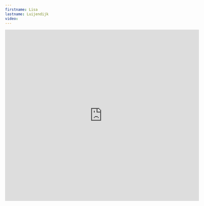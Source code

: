 ```yaml
--- 
firstname: Lisa
lastname: Luijendijk
video: 
--- 
```


<iframe src="https://player.vimeo.com/video/560842776" width="640" height="564" frameborder="0" allow="autoplay; fullscreen" allowfullscreen></iframe>